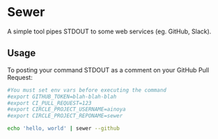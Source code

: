 # Sewer

A simple tool pipes STDOUT to some web services (eg. GitHub, Slack).

## Usage

To posting your command STDOUT as a comment on your GitHub Pull Request:

```sh
#You must set env vars before executing the command
#export GITHUB_TOKEN=blah-blah-blah
#export CI_PULL_REQUEST=123
#export CIRCLE_PROJECT_USERNAME=ainoya
#export CIRCLE_PROJECT_REPONAME=sewer

echo 'hello, world' | sewer --github
```